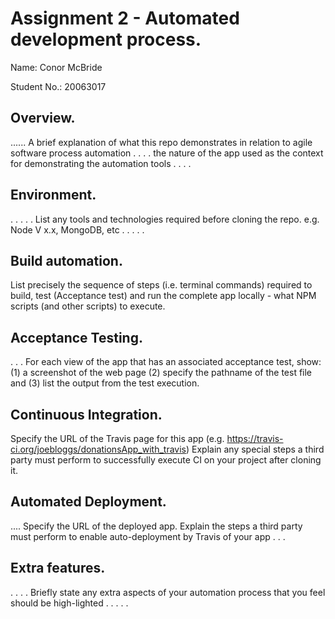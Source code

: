 # Assignment 2 - Automated development process.

Name: Conor McBride

Student No.:  20063017

## Overview.

...... A brief explanation of what this repo demonstrates in relation to agile software process automation . . . .
 the nature of the app used  as the context for demonstrating the automation tools . . . .

## Environment.

. . . . . List any tools and technologies required before cloning the repo. e.g. Node V x.x, MongoDB, etc . . . . .

## Build automation.

List precisely the sequence of steps (i.e. terminal commands) required to build, test (Acceptance test) and run the
complete app locally - what NPM scripts (and other scripts) to execute.

## Acceptance Testing.

. . . For each view of the app that has an associated acceptance test, show:
(1) a screenshot of the web page
(2) specify the pathname of the test file and
(3) list the output from the test execution.

## Continuous Integration.

Specify the URL of the Travis page for this app (e.g. https://travis-ci.org/joebloggs/donationsApp_with_travis)
Explain any special steps a third party must perform to successfully execute CI on your project after cloning it.

## Automated Deployment.

.... Specify the URL of the deployed app. Explain the steps a third party must perform to enable auto-deployment by Travis of your app . . .

## Extra features.

. . . . Briefly state any extra aspects of your automation process that you feel should be high-lighted . . . . .
